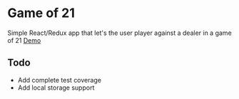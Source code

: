 # Game of 21

Simple React/Redux app that let's the user player against a dealer in a game of 21
[Demo](https://codesandbox.io/s/4x0496z6lx?view=preview)

## Todo
- Add complete test coverage
- Add local storage support